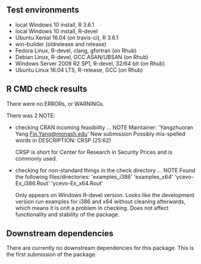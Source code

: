 ## Test environments
* local Windows 10 install, R 3.6.1
* local Windows 10 install, R-devel
* Ubuntu Xenial 16.04 (on travis-ci), R 3.6.1
* win-builder (oldrelease and release)
* Fedora Linux, R-devel, clang, gfortran (on Rhub)
* Debian Linux, R-devel, GCC ASAN/UBSAN  (on Rhub)
* Windows Server 2008 R2 SP1, R-devel, 32/64 bit (on Rhub)
* Ubuntu Linux 16.04 LTS, R-release, GCC (on Rhub)

## R CMD check results
There were no ERRORs, or WARNINGs.

There was 2 NOTE:

* checking CRAN incoming feasibility ... NOTE
  Maintainer: 'Yangzhuoran Yang <Fin.Yang@monash.edu>'
  New submission
  Possibly mis-spelled words in DESCRIPTION:
    CRSP (25:62)

  CRSP is short for Center for Research in Security Prices and is commonly used.

* checking for non-standard things in the check directory ... NOTE
  Found the following files/directories:
    'examples_i386' 'examples_x64' 'ycevo-Ex_i386.Rout'
    'ycevo-Ex_x64.Rout'
    
  Only appears on Windows R-devel version. 
  Looks like the development version run examples for i386 and x64 without cleaning afterwards, 
  which means it is onlt a problem in checking.
  Does not affect functionality and stability of the package.

## Downstream dependencies

There are currently no downstream dependencies for this package.
This is the first submission of the package.